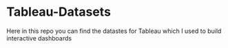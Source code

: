 # Tableau-Datasets #

Here in this repo you can find the datastes for Tableau which I used to build interactive dashboards     
